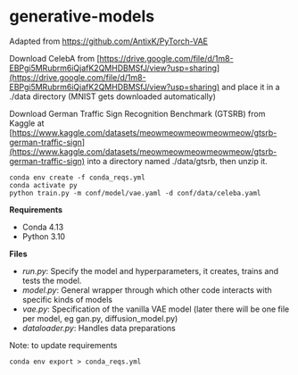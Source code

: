 # generative-models
Adapted from https://github.com/AntixK/PyTorch-VAE

Download CelebA from [https://drive.google.com/file/d/1m8-EBPgi5MRubrm6iQjafK2QMHDBMSfJ/view?usp=sharing](https://drive.google.com/file/d/1m8-EBPgi5MRubrm6iQjafK2QMHDBMSfJ/view?usp=sharing) and place it in a ./data directory (MNIST gets downloaded automatically)

Download German Traffic Sign Recognition Benchmark (GTSRB) from Kaggle at [https://www.kaggle.com/datasets/meowmeowmeowmeowmeow/gtsrb-german-traffic-sign](https://www.kaggle.com/datasets/meowmeowmeowmeowmeow/gtsrb-german-traffic-sign) into a directory named ./data/gtsrb, then unzip it.

``conda env create -f conda_reqs.yml`` <br/>
``conda activate py`` <br/>
``python train.py -m conf/model/vae.yaml -d conf/data/celeba.yaml``

**Requirements**
- Conda 4.13
- Python 3.10

**Files**
- *run.py*: Specify the model and hyperparameters, it creates, trains and tests the model.
- *model.py*: General wrapper through which other code interacts with specific kinds of models
- *vae.py*: Specification of the vanilla VAE model (later there will be one file per model, eg gan.py, diffusion_model.py)
- *dataloader.py*: Handles data preparations

Note: to update requirements

``conda env export > conda_reqs.yml``
